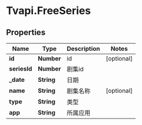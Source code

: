 # Tvapi.FreeSeries

## Properties
Name | Type | Description | Notes
------------ | ------------- | ------------- | -------------
**id** | **Number** | id | [optional] 
**seriesId** | **Number** | 剧集id | 
**_date** | **String** | 日期 | 
**name** | **String** | 剧集名称 | [optional] 
**type** | **String** | 类型 | 
**app** | **String** | 所属应用 | 


